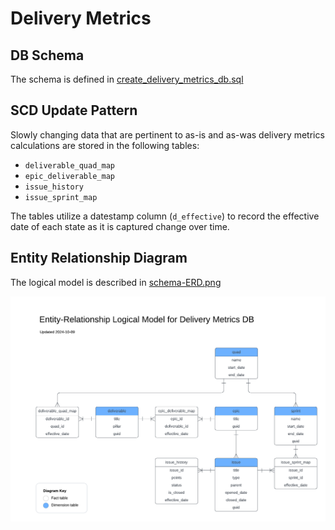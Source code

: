 # Delivery Metrics

## DB Schema
The schema is defined in [create_delivery_metrics_db.sql](./create_delivery_metrics_db.sql) 

## SCD Update Pattern
Slowly changing data that are pertinent to as-is and as-was delivery metrics calculations are stored in the following tables:
* `deliverable_quad_map`
* `epic_deliverable_map`
* `issue_history`
* `issue_sprint_map`

The tables utilize a datestamp column (`d_effective`) to record the effective date of each state as it is captured change over time.

## Entity Relationship Diagram
The logical model is described in [schema-ERD.png](./schema-ERD.png)

![entity relationship diagram](./schema-ERD.png)

